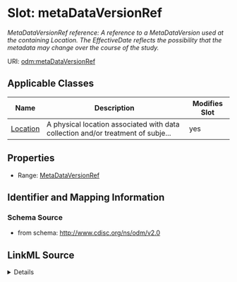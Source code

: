 # Slot: metaDataVersionRef


_MetaDataVersionRef reference: A reference to a MetaDataVersion used at the containing Location. The EffectiveDate reflects the possibility that the metadata may change over the course of the study._



URI: [odm:metaDataVersionRef](http://www.cdisc.org/ns/odm/v2.0/metaDataVersionRef)



<!-- no inheritance hierarchy -->




## Applicable Classes

| Name | Description | Modifies Slot |
| --- | --- | --- |
[Location](Location.md) | A physical location associated with data collection and/or treatment of subje... |  yes  |







## Properties

* Range: [MetaDataVersionRef](MetaDataVersionRef.md)





## Identifier and Mapping Information







### Schema Source


* from schema: http://www.cdisc.org/ns/odm/v2.0




## LinkML Source

<details>
```yaml
name: metaDataVersionRef
description: 'MetaDataVersionRef reference: A reference to a MetaDataVersion used
  at the containing Location. The EffectiveDate reflects the possibility that the
  metadata may change over the course of the study.'
from_schema: http://www.cdisc.org/ns/odm/v2.0
rank: 1000
identifier: false
alias: metaDataVersionRef
domain_of:
- Location
range: MetaDataVersionRef

```
</details>